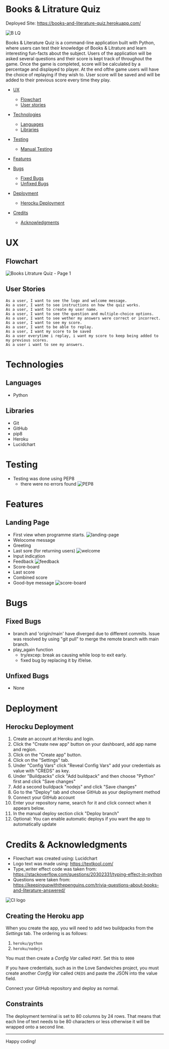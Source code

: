# Books & Litrature Quiz
Deployed Site: https://books-and-literature-quiz.herokuapp.com/

![B LQ](https://github.com/AmenGemechu/Portofolio-3/assets/81637641/56526e90-31a2-4af9-a1c3-cc026d473635)


Books & Literature Quiz is a command-line application built with Python, where users can test their knowledge of Books & Litrature and learn interesting fun-facts about the subject.
Users of the application will be asked several questions and their score is kept track of throughout the game. Once the game is completed, score will be calculated by a percentage and displayed to player.
At the end ofthe game users will have the choice of replaying if they wish to.
User score will be saved and will be added to their previous score every time they play. 

* [UX](#user-experience)
    * [Flowchart](#target-audience)
    * [User stories](#user-stories)
    
*  [Technologies](#technologies)
   * [Languages](#languages-used)
   * [Libraries](#libraries)

* [Testing](#testing)
    * [Manual Testing](#manual-testing)
 * [Features](#features)
    
* [Bugs](#bugs)
    * [Fixed Bugs](#fixed-bugs)
    * [Unfixed Bugs](#unfixed-bugs)

* [Deployment](#deployment)
   * [Herocku Deployment](#heroku-deployment)

* [Credits](#credits)
    * [Acknowledgments](#acknowledgments)


# UX
## Flowchart
![Books   Litrature Quiz - Page 1](https://user-images.githubusercontent.com/81637641/235639386-208eb6d2-a0cf-4fdb-a5f1-1216cf545bd0.jpeg)


## User Stories

    As a user, I want to see the logo and welcome message.
    As a user, I want to see instructions on how the quiz works.
    As a user, I want to create my user name.
    As a user, I want to see the question and multiple-choice options.
    As a user, I want to see wether my answers were correct or incorrect.
    As a user, I want to see my score.
    As a user, I want to be able to replay.
    As a user, I want my score to be saved
    As a user everytime i replay, i want my score to keep being added to my previous scores.
    As a user i want to see my answers.


# Technologies
## Languages
- Python
## Libraries
- Git
- GitHub
- pip8
- Heroku
- Lucidchart

# Testing
- Testing was done using PEP8
    - there were no errors found
![PEP8](https://github.com/AmenGemechu/Portofolio-3/assets/81637641/1f56605e-32e8-4f61-8ce4-ce98a080fc4e)
# Features
## Landing Page
   - First view when programme starts.
![landing-page](https://github.com/AmenGemechu/Portofolio-3/assets/81637641/a1174387-af7e-45eb-a3d5-47c48b0e9f88)
   - Welocome message
   - Greeting 
   - Last sore (for returning users)
![welcome](https://github.com/AmenGemechu/Portofolio-3/assets/81637641/7967ddd5-f6ae-466e-be06-ed7668d83cb6)
   - Input indication
   - Feedback
   ![feedback](https://github.com/AmenGemechu/Portofolio-3/assets/81637641/8608b605-ce30-4147-b3f8-8774976b5902)
   - Score-board
   - Last score
   - Combined score
   - Good-bye message
  ![score-board](https://github.com/AmenGemechu/Portofolio-3/assets/81637641/6bc7b27c-74b5-4a0b-92e2-4e8b4509d4e5)


# Bugs
## Fixed Bugs
- branch and 'origin/main' have diverged due to different commits. Issue was resolved by using "git pull" to merge the remote branch with main branch.
- play_again function 
    - try/excep: break as causing while loop to exit early.
    - fixed bug by replacing it by if/else. 
## Unfixed Bugs
- None

# Deployment
## Herocku Deployment
   1. Create an account at Heroku and login.
   2. Click the "Create new app" button on your dashboard, add app name and region.
   3. Click on the "Create app" button.
   4. Click on the "Settings" tab.
   5. Under "Config Vars" click "Reveal Config Vars" add your credentials as value with "CREDS" as key.
   6. Under "Buildpacks" click "Add buildpack" and then choose "Python" first and click "Save changes"
   7. Add a second buildpack "nodejs" and click "Save changes"
   8. Go to the "Deploy" tab and choose GitHub as your deployment method
   9. Connect your GitHub account
   10. Enter your repository name, search for it and click connect when it appears below.
   11. In the manual deploy section click "Deploy branch"
   12. Optional: You can enable automatic deploys if you want the app to automatically update

# Credits & Acknowledgments
- Flowchart was created using: Lucidchart
- Logo text was made using:
https://textkool.com/
- Type_writer effect code was taken from:
    https://stackoverflow.com/questions/20302331/typing-effect-in-python
- Questions were taken from:
    https://keepingupwiththepenguins.com/trivia-questions-about-books-and-literature-answered/


![CI logo](https://codeinstitute.s3.amazonaws.com/fullstack/ci_logo_small.png)


## Creating the Heroku app

When you create the app, you will need to add two buildpacks from the _Settings_ tab. The ordering is as follows:

1. `heroku/python`
2. `heroku/nodejs`

You must then create a _Config Var_ called `PORT`. Set this to `8000`

If you have credentials, such as in the Love Sandwiches project, you must create another _Config Var_ called `CREDS` and paste the JSON into the value field.

Connect your GitHub repository and deploy as normal.

## Constraints

The deployment terminal is set to 80 columns by 24 rows. That means that each line of text needs to be 80 characters or less otherwise it will be wrapped onto a second line.

---

Happy coding!

